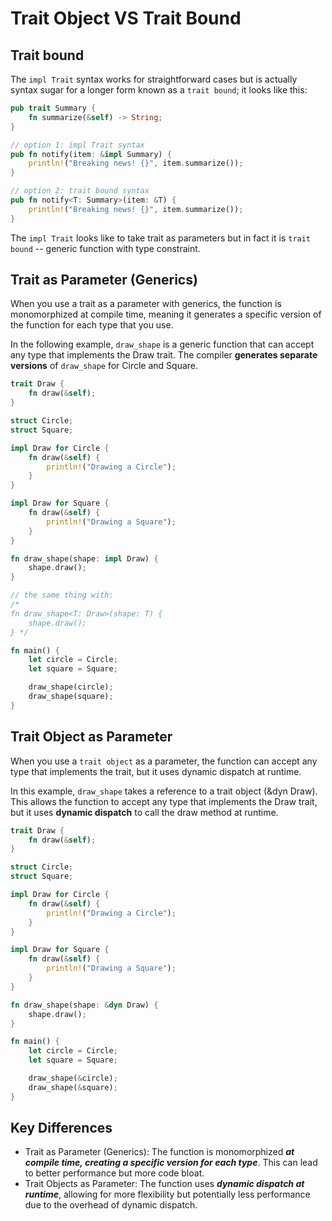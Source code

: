 Trait Object VS Trait Bound
===

Trait bound
---

The `impl Trait` syntax works for straightforward cases but is
actually syntax sugar for a longer form known as a `trait bound`;
it looks like this:

```rust
pub trait Summary {
    fn summarize(&self) -> String;
}

// option 1: impl Trait syntax 
pub fn notify(item: &impl Summary) {
    println!("Breaking news! {}", item.summarize());
}

// option 2: trait bound syntax
pub fn notify<T: Summary>(item: &T) {
    println!("Breaking news! {}", item.summarize());
}
```

The `impl Trait` looks like to take trait as parameters
but in fact it is `trait bound` -- generic function
with type constraint.

Trait as Parameter (Generics)
---

When you use a trait as a parameter with generics,
the function is monomorphized at compile time, meaning
it generates a specific version of the function for
each type that you use.

In the following example, `draw_shape` is a generic function
that can accept any type that implements the Draw trait. The compiler
**generates separate versions** of `draw_shape` for Circle and Square.

```rust
trait Draw {
    fn draw(&self);
}

struct Circle;
struct Square;

impl Draw for Circle {
    fn draw(&self) {
        println!("Drawing a Circle");
    }
}

impl Draw for Square {
    fn draw(&self) {
        println!("Drawing a Square");
    }
}

fn draw_shape(shape: impl Draw) {
    shape.draw();
}

// the same thing with:
/*
fn draw_shape<T: Draw>(shape: T) {
    shape.draw();
} */

fn main() {
    let circle = Circle;
    let square = Square;

    draw_shape(circle);
    draw_shape(square);
}
```

Trait Object as Parameter
---

When you use a `trait object` as a parameter, the function can accept
any type that implements the trait, but it uses dynamic dispatch at runtime.

In this example, `draw_shape` takes a reference to a trait object
(&dyn Draw). This allows the function to accept any type that
implements the Draw trait, but it uses **dynamic dispatch** to
call the draw method at runtime.

```rust
trait Draw {
    fn draw(&self);
}

struct Circle;
struct Square;

impl Draw for Circle {
    fn draw(&self) {
        println!("Drawing a Circle");
    }
}

impl Draw for Square {
    fn draw(&self) {
        println!("Drawing a Square");
    }
}

fn draw_shape(shape: &dyn Draw) {
    shape.draw();
}

fn main() {
    let circle = Circle;
    let square = Square;

    draw_shape(&circle);
    draw_shape(&square);
}
```

Key Differences
---

* Trait as Parameter (Generics): The function is monomorphized
***at compile time, creating a specific version for each type***.
This can lead to better performance but more code bloat.
* Trait Objects as Parameter: The function uses ***dynamic dispatch at runtime***,
allowing for more flexibility but potentially less performance
due to the overhead of dynamic dispatch.

